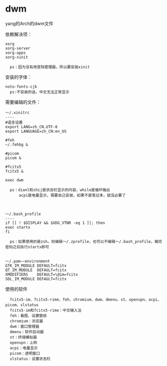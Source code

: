 # dwm

yang的Arch的dwm文件   

依赖解决项：  

    xorg  
    xorg-server  
    xorg-apps  
    xorg-xinit  
    
      ps：因为没有用登陆管理器，所以要安装xinit
  
安装的字体：  
  
    noto-fonts-cjk    
      ps:不安装的话，中文无法正常显示

需要编辑的文件：   
    
    ～/.xinitrc
    ----    
    #语言设置
    export LANG=zh_CN.UTF-8    
    export LANGUAGE=zh_CN:en_US    
    
    #feh    
    ~/.fehbg &

    #picom
    picom &

    #fcitx5
    fcitx5 &

    exec dwm
      
      ps：dianl和shij是状态栏显示的内容，while是循环输出  
          acpi是电量显示，需要自己安装，如果不是笔记本，就没必要了     
      
     
      
    ～/.bash_profile
    ----
    if [[ ! $DISPLAY && $XDG_VTNR -eq 1 ]]; then
    exec startx
    fi
    
      ps：如果使用的是zsh，则编辑～/.zprofile，也可以不编辑～/.bash_profile，输完密码之后执行startx即可
      
      
    ～/.pam——environment    
    GTK_IM_MODULE DEFAULT=fcitx
    QT_IM_MODULE  DEFAULT=fcitx
    XMODIFIERS    DEFAULT=\@im=fcitx
    SDL_IM_MODULE DEFAULT=fcitx
  
  使用的软件  
      
      fcitx5-im、fcitx5-rime、feh、chromium、dwm、dmenu、st、openvpn、acpi、picom、slstatus    
      fcitx5-im和fcitx5-rime：中文输入法    
      feh：看图、设置壁纸    
      chromium：浏览器
      dwm：窗口管理器
      dmenu：软件启动器
      st：终端模拟器
      openvpn：上网
      acpi：电量显示
      picom：透明窗口
      slstatus：设置状态栏
